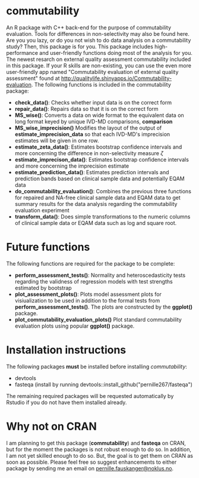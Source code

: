 # commutability
An R package with C++ back-end for the purpose of commutability evaluation. Tools for differences in non-selectivity may also be found here. Are you you lazy, or do you not wish to do data analysis on a commutability study?
Then, this package is for you. This package includes high-performance and user-friendly functions doing most of the analysis for you. The newest resarch on external quality assessment commutability included in this package. If your R skills are non-existing,
you can use the even more user-friendly app named "Commutability evaluation of external quality assessment" found at http://qualitylife.shinyapps.io/Commutability-evaluation. The following functions is included in the commutability package:
  - **check_data()**: Checks whether input data is on the correct form
  - **repair_data()**: Repairs data so that it is on the correct form
  - **MS_wise()**: Converts a data on wide format to the equivalent data on long format keyed by unique IVD-MD comparisons, **comparison**
  - **MS_wise_imprecision()** Modifies the layout of the output of **estimate_imprecision_data** so that each IVD-MD's imprecision estimates will be given in one row.
  - **estimate_zeta_data()**: Estimates bootstrap confidence intervals and more concerning the difference in non-selectivity measure $\zeta$
  - **estimate_imprecison_data()**: Estimates bootstrap confidence intervals and more concerning the imprecision estimate
  - **estimate_prediction_data()**: Estimates prediction intervals and prediction bands based on clinical sample data and potentially EQAM data
  - **do_commutability_evaluation()**: Combines the previous three functions for repaired and NA-free clinical sample data and EQAM data to get summary results for the data analysis regarding the commutability evaluation experiment
  - **transform_data()**: Does simple transformations to the numeric columns of clinical sample data or EQAM data such as log and square root.
  
# Future functions

The following functions are required for the package to be complete:

  - **perform_assessment_tests()**: Normality and heteroscedasticity tests regarding the validness of regression models with test strengths estimated by bootstrap
  - **plot_assessment_plots()**: Plots model assessment plots for visiualization to be used in addition to the formal tests from **perform_assessment_tests()**. The plots are constructed by the **ggplot()** package.
  - **plot_commutability_evaluation_plots()** Plot standard commutability evaluation plots using popular **ggplot()** package.

# Installation instructions

The following packages **must** be installed before installing *commutability*:

  - devtools
  - fasteqa (install by running devtools::install_github("pernille267/fasteqa")

The remaining required packages will be requested automatically by Rstudio if you do not have them installed already.

# Why not on CRAN

I am planning to get this package (**commutability**) and **fasteqa** on CRAN, but for the moment the packages is not robust enough to do so. In addition, I am not yet skilled enough to do so. But, the goal is to get them on CRAN as soon as possible. Please feel free so suggest enhancements to either package by sending me an email on pernille.fauskanger@noklus.no. 
